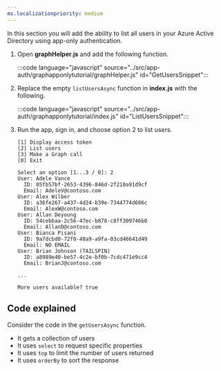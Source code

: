 ```yaml
---
ms.localizationpriority: medium
---
```


<!-- markdownlint-disable MD041 -->

In this section you will add the ability to list all users in your Azure Active Directory using app-only authentication.

1. Open **graphHelper.js** and add the following function.

    :::code language="javascript" source="../src/app-auth/graphapponlytutorial/graphHelper.js" id="GetUsersSnippet":::

1. Replace the empty `listUsersAsync` function in **index.js** with the following.

    :::code language="javascript" source="../src/app-auth/graphapponlytutorial/index.js" id="ListUsersSnippet":::

1. Run the app, sign in, and choose option 2 to list users.

    ```Shell
    [1] Display access token
    [2] List users
    [3] Make a Graph call
    [0] Exit

    Select an option [1...3 / 0]: 2
    User: Adele Vance
      ID: 05fb57bf-2653-4396-846d-2f210a91d9cf
      Email: AdeleV@contoso.com
    User: Alex Wilber
      ID: a36fe267-a437-4d24-b39e-7344774d606c
      Email: AlexW@contoso.com
    User: Allan Deyoung
      ID: 54cebbaa-2c56-47ec-b878-c8ff309746b0
      Email: AllanD@contoso.com
    User: Bianca Pisani
      ID: 9a7dcbd0-72f0-48a9-a9fa-03cd46641d49
      Email: NO EMAIL
    User: Brian Johnson (TAILSPIN)
      ID: a8989e40-be57-4c2e-bf0b-7cdc471e9cc4
      Email: BrianJ@contoso.com

    ...

    More users available? true
    ```

## Code explained

Consider the code in the `getUsersAsync` function.

- It gets a collection of users
- It uses `select` to request specific properties
- It uses `top` to limit the number of users returned
- It uses `orderBy` to sort the response
